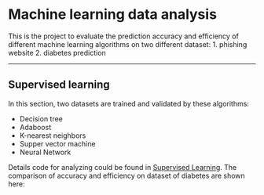 # Machine learning data analysis
This is the project to evaluate the prediction accuracy and efficiency of different machine learning algorithms on two different dataset: 1. phishing website 2. diabetes prediction
___
## Supervised learning
In this section, two datasets are trained and validated by these algorithms:
* Decision tree
* Adaboost
* K-nearest neighbors
* Supper vector machine
* Neural Network

Details code for analyzing could be found in [Supervised Learning](https://github.com/hoseela41/Machine_learning_data_analysis/tree/main/Supervised_Learning). The comparison of accuracy and efficiency on dataset of diabetes are shown here: 
